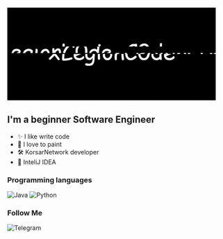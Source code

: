 
![Header](https://github.com/xLegionC0de/xLegionC0de/blob/main/giphy.gif?raw=true)

## I'm a beginner Software Engineer

- ✨ I like write code
- 🎨 I love to paint
- 🛠 KorsarNetwork developer
- 💜 InteliJ IDEA

### Programming languages
![Java](https://img.shields.io/badge/-Java-090909?style=for-the-badge&logo=java&logoColor=E6826C)
![Python](https://img.shields.io/badge/-Python-090909?style=for-the-badge&logo=python)

### Follow Me

![Telegram](https://img.shields.io/badge/-Telegram-090909?style=for-the-badge&logo=telegram)

